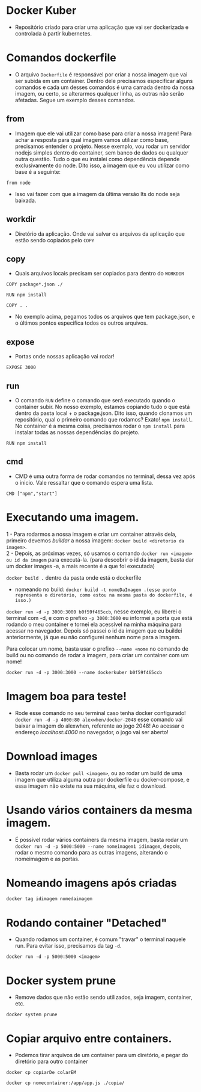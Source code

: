 # Docker Kuber

- Repositório criado para criar uma aplicação que vai ser dockerizada e controlada à partir kubernetes.

# Comandos dockerfile

- O arquivo `Dockerfile` é responsável por criar a nossa imagem que vai ser subida em um container. Dentro dele precisamos especificar alguns comandos e cada um desses comandos é uma camada dentro da nossa imagem, ou certo, se alterarmos qualquer linha, as outras não serão afetadas. Segue um exemplo desses comandos.

## from

- Imagem que ele vai utilizar como base para criar a nossa imagem! Para achar a resposta para qual imagem vamos utilizar como base, precisamos entender o projeto. Nesse exemplo, vou rodar um servidor nodejs simples dentro do container, sem banco de dados ou qualquer outra questão. Tudo o que eu instalei como dependência depende exclusivamente do node. Dito isso, a imagem que eu vou utilizar como base é a seguinte:

```
from node
```

- Isso vai fazer com que a imagem da última versão lts do node seja baixada.

## workdir

- Diretório da aplicação. Onde vai salvar os arquivos da aplicação que estão sendo copiados pelo `COPY`

## copy

- Quais arquivos locais precisam ser copiados para dentro do `WORKDIR`

```
COPY package*.json ./

RUN npm install

COPY . .
```

- No exemplo acima, pegamos todos os arquivos que tem package.json, e o últimos pontos especifica todos os outros arquivos.

## expose

- Portas onde nossas aplicação vai rodar!

```
EXPOSE 3000
```

## run

- O comando `RUN` define o comando que será executado quando o container subir. No nosso exemplo, estamos copiando tudo o que está dentro da pasta local + o package.json. Dito isso, quando clonamos um repositório, qual o primeiro comando que rodamos? Exato! `npm install`. No container é a mesma coisa, precisamos rodar o `npm install` para instalar todas as nossas dependências do projeto.

```
RUN npm install
```

## cmd

- CMD é uma outra forma de rodar comandos no terminal, dessa vez após o inicio. Vale ressaltar que o comando espera uma lista.

```
CMD ["npm","start"]
```

# Executando uma imagem.

1 - Para rodarmos a nossa imagem e criar um container através dela, primeiro devemos _buildar_ a nossa imagem: `docker build <diretorio da imagem>`.<br>
2 - Depois, as próximas vezes, só usamos o comando `docker run <imagem> ou id da imagem` para executá-la. (para descobrir o id da imagem, basta dar um docker images -a, a mais recente é a que foi executada)

`docker build .` dentro da pasta onde está o dockerfile

- nomeando no build: `docker build -t nomeDaImagem .(esse ponto representa o diretório, como estou na mesma pasta do dockerfile, é isso.)`

`docker run -d -p 3000:3000 b0f59f465ccb`, nesse exemplo, eu liberei o terminal com -d, e com o prefixo `-p 3000:3000` eu informei a porta que está rodando o meu container e tornei ela acessível na minha máquina para acessar no navegador. Depois só passei o id da imagem que eu buildei anteriormente, já que eu não configurei nenhum nome para a imagem.

Para colocar um nome, basta usar o prefixo `--name +nome` no comando de build ou no comando de rodar a imagem, para criar um container com um nome!

```
docker run -d -p 3000:3000 --name dockerkuber b0f59f465ccb

```

# Imagem boa para teste!

- Rode esse comando no seu terminal caso tenha docker configurado! `docker run -d -p 4000:80 alexwhen/docker-2048` esse comando vai baixar a imagem do alexwhen, referente ao jogo 2048! Ao acessar o endereço _localhost:4000_ no navegador, o jogo vai ser aberto!

# Download images

- Basta rodar um `docker pull <imagem>`, ou ao rodar um build de uma imagem que utiliza alguma outra por dockerfile ou docker-compose, e essa imagem não existe na sua máquina, ele faz o download.

# Usando vários containers da mesma imagem.

- É possível rodar vários containers da mesma imagem, basta rodar um `docker run -d -p 5000:5000 --name nomeimagem1 idimagem`, depois, rodar o mesmo comando para as outras imagens, alterando o nomeimagem e as portas.

# Nomeando imagens após criadas

`docker tag idimagem nomedaimagem`

# Rodando container "Detached"

- Quando rodamos um container, é comum "travar" o terminal naquele run. Para evitar isso, precisamos da tag `-d`.

`docker run -d -p 5000:5000 <imagem>`

# Docker system prune

- Remove dados que não estão sendo utilizados, seja imagem, container, etc.

`docker system prune`

# Copiar arquivo entre containers.

- Podemos tirar arquivos de um container para um diretório, e pegar do diretório para outro container

`docker cp copiarDe colarEM`

`docker cp nomecontainer:/app/app.js ./copia/`
